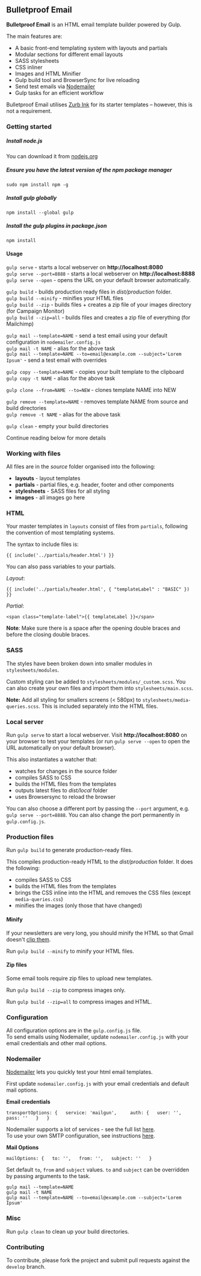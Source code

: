 ## Bulletproof Email  

**Bulletproof Email** is an HTML email template builder powered by Gulp.

The main features are:

* A basic front-end templating system with layouts and partials
* Modular sections for different email layouts
* SASS stylesheets 
* CSS inliner
* Images and HTML Minifier 
* Gulp build tool and BrowserSync for live reloading
* Send test emails via [Nodemailer](https://github.com/andris9/nodemailer)
* Gulp tasks for an efficient workflow  

Bulletproof Email utilises [Zurb Ink](http://zurb.com/ink/templates.php) for its starter templates – however, this is not a requirement. 

### Getting started

##### Install node.js 

You can download it from [nodejs.org](https://nodejs.org/) 

##### Ensure you have the latest version of the npm package manager

`sudo npm install npm -g`

##### Install gulp globally

`npm install --global gulp`

##### Install the gulp plugins in package.json

`npm install`

#### Usage

`gulp serve` - starts a local webserver on **http://localhost:8080**  
`gulp serve --port=8888` - starts a local webserver on **http://localhost:8888**  
`gulp serve --open` - opens the URL on your default browser automatically.   

`gulp build` - builds production ready files in *dist/production* folder.  
`gulp build --minify` - minifies your HTML files  
`gulp build --zip` - builds files + creates a zip file of your images directory (for Campaign Monitor)    
`gulp build --zip=all` - builds files and creates a zip file of everything (for Mailchimp)

`gulp mail --template=NAME` - send a test email using your default configuration in `nodemailer.config.js`  
`gulp mail -t NAME` - alias for the above task  
`gulp mail --template=NAME --to=email@example.com --subject='Lorem Ipsum'` - send a test email with overrides   

`gulp copy --template=NAME` - copies your built template to the clipboard  
`gulp copy -t NAME` - alias for the above task  

`gulp clone --from=NAME --to=NEW` - clones template NAME into NEW    

`gulp remove --template=NAME` - removes template NAME from source and build directories  
`gulp remove -t NAME` - alias for the above task  

`gulp clean` - empty your build directories  

Continue reading below for more details

### Working with files

All files are in the *source* folder organised into the following:

* **layouts** - layout templates
* **partials** - partial files, e.g. header, footer and other components
* **stylesheets** - SASS files for all styling
* **images** - all images go here 

### HTML 
Your master templates in `layouts` consist of files from `partials`, following the convention of most templating systems.


The syntax to include files is:

`{{ include('../partials/header.html') }}`  

You can also pass variables to your partials.

*Layout*:

`{{ include('../partials/header.html', { "templateLabel" : "BASIC" }) }}` 

*Partial*:

`<span class="template-label">{{ templateLabel }}</span>`   

**Note**: Make sure there is a space after the opening double braces and before the closing double braces.  


### SASS 
The styles have been broken down into smaller modules in `stylesheets/modules`.

Custom styling can be added to `stylesheets/modules/_custom.scss`. You can also create your own files and import them into `stylesheets/main.scss`. 

**Note:** Add all styling for smallers screens (< 580px) to `stylesheets/media-queries.scss`. This is included separately into the HTML files.

### Local server

Run `gulp serve` to start a local webserver. Visit **http://localhost:8080** on your browser to test your templates (or run `gulp serve --open` to open the URL automatically on your default browser).

This also instantiates a watcher that:

* watches for changes in the source folder
* compiles SASS to CSS
* builds the HTML files from the templates
* outputs latest files to *dist/local* folder
* uses Browsersync to reload the browser

You can also choose a different port by passing the `--port` argument, e.g. `gulp serve --port=8888`.  You can also change the port permanently in `gulp.config.js`.

### Production files

Run `gulp build` to generate production-ready files.

This compiles production-ready HTML to the *dist/production* folder. It does the following:
* compiles SASS to CSS
* builds the HTML files from the templates
* brings the CSS inline into the HTML and removes the CSS files (except `media-queries.css`)
* minifies the images (only those that have changed)


#### Minify

If your newsletters are very long, you should minify the HTML so that Gmail doesn't [clip them](https://www.campaignmonitor.com/forums/topic/8088/what-rule-does-gmail-use-to-decide-when-to-clip-a-message/).

Run `gulp build --minify` to minify your HTML files.

#### Zip files

Some email tools require zip files to upload new templates.

Run `gulp build --zip` to compress images only. 

Run `gulp build --zip=all` to compress images and HTML.

### Configuration

All configuration options are in the `gulp.config.js` file.  
To send emails using Nodemailer, update `nodemailer.config.js` with your email credentials and other mail options.  

### Nodemailer  

[Nodemailer](https://github.com/andris9/nodemailer) lets you quickly test your html email templates. 

First update `nodemailer.config.js` with your email credentials and default mail options.  

**Email credentials**  

`transportOptions: {  
  service: 'mailgun',    
  auth: {  
    user: '',  
    pass: ''  
  }  
}`    

Nodemailer supports a lot of services - see the full list [here](https://github.com/andris9/nodemailer-wellknown#supported-services).  
To use your own SMTP configuration, see instructions [here](https://github.com/andris9/nodemailer-smtp-transport#usage).  
  
**Mail Options**  

`mailOptions: {  
  to: '',  
  from: '',  
  subject: ''  
}`  
    
Set default `to`, `from` and `subject` values. `to` and `subject` can be overridden by passing arguments to the task.  

`gulp mail --template=NAME`  
`gulp mail -t NAME`  
`gulp mail --template=NAME --to=email@example.com --subject='Lorem Ipsum'`  


### Misc  

Run `gulp clean` to clean up your build directories.

### Contributing

To contribute, please fork the project and submit pull requests against the `develop` branch.